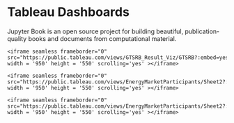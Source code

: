 # Tableau Dashboards

Jupyter Book is an open source project for building beautiful,
publication-quality books and documents from computational material.

````{div} full-width
<iframe seamless frameborder="0" src="https://public.tableau.com/views/GTSRB_Result_Viz/GTSRB?:embed=yes&:display_count=yes&:showVizHome=no" width = '950' height = '550' scrolling='yes' ></iframe>  
````


````{div} full-width
<iframe seamless frameborder="0" src="https://public.tableau.com/views/EnergyMarketParticipants/Sheet2?:embed=yes&:display_count=yes&:showVizHome=no" width = '950' height = '550' scrolling='yes' ></iframe>  
````


````{div} full-width
<iframe seamless frameborder="0" src="https://public.tableau.com/views/EnergyMarketParticipants/Sheet2?:language=en&:display_count=y&publish=yes&:origin=viz_share_link" width = '950' height = '550' scrolling='yes' ></iframe>  
````

